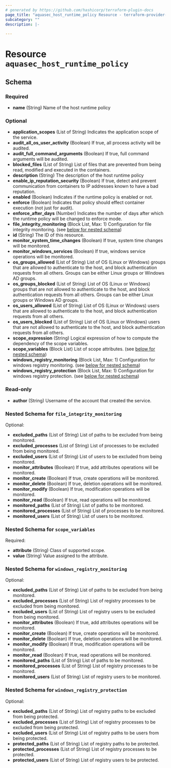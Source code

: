```yaml
---
# generated by https://github.com/hashicorp/terraform-plugin-docs
page_title: "aquasec_host_runtime_policy Resource - terraform-provider-aquasec"
subcategory: ""
description: |-
  
---
```


# Resource `aquasec_host_runtime_policy`





<!-- schema generated by tfplugindocs -->
## Schema

### Required

- **name** (String) Name of the host runtime policy

### Optional

- **application_scopes** (List of String) Indicates the application scope of the service.
- **audit_all_os_user_activity** (Boolean) If true, all process activity will be audited.
- **audit_full_command_arguments** (Boolean) If true, full command arguments will be audited.
- **blocked_files** (List of String) List of files that are prevented from being read, modified and executed in the containers.
- **description** (String) The description of the host runtime policy
- **enable_ip_reputation_security** (Boolean) If true, detect and prevent communication from containers to IP addresses known to have a bad reputation.
- **enabled** (Boolean) Indicates if the runtime policy is enabled or not.
- **enforce** (Boolean) Indicates that policy should effect container execution (not just for audit).
- **enforce_after_days** (Number) Indicates the number of days after which the runtime policy will be changed to enforce mode.
- **file_integrity_monitoring** (Block List, Max: 1) Configuration for file integrity monitoring. (see [below for nested schema](#nestedblock--file_integrity_monitoring))
- **id** (String) The ID of this resource.
- **monitor_system_time_changes** (Boolean) If true, system time changes will be monitored.
- **monitor_windows_services** (Boolean) If true, windows service operations will be monitored.
- **os_groups_allowed** (List of String) List of OS (Linux or Windows) groups that are allowed to authenticate to the host, and block authentication requests from all others. Groups can be either Linux groups or Windows AD groups.
- **os_groups_blocked** (List of String) List of OS (Linux or Windows) groups that are not allowed to authenticate to the host, and block authentication requests from all others. Groups can be either Linux groups or Windows AD groups.
- **os_users_allowed** (List of String) List of OS (Linux or Windows) users that are allowed to authenticate to the host, and block authentication requests from all others.
- **os_users_blocked** (List of String) List of OS (Linux or Windows) users that are not allowed to authenticate to the host, and block authentication requests from all others.
- **scope_expression** (String) Logical expression of how to compute the dependency of the scope variables.
- **scope_variables** (Block List) List of scope attributes. (see [below for nested schema](#nestedblock--scope_variables))
- **windows_registry_monitoring** (Block List, Max: 1) Configuration for windows registry monitoring. (see [below for nested schema](#nestedblock--windows_registry_monitoring))
- **windows_registry_protection** (Block List, Max: 1) Configuration for windows registry protection. (see [below for nested schema](#nestedblock--windows_registry_protection))

### Read-only

- **author** (String) Username of the account that created the service.

<a id="nestedblock--file_integrity_monitoring"></a>
### Nested Schema for `file_integrity_monitoring`

Optional:

- **excluded_paths** (List of String) List of paths to be excluded from being monitored.
- **excluded_processes** (List of String) List of processes to be excluded from being monitored.
- **excluded_users** (List of String) List of users to be excluded from being monitored.
- **monitor_attributes** (Boolean) If true, add attributes operations will be monitored.
- **monitor_create** (Boolean) If true, create operations will be monitored.
- **monitor_delete** (Boolean) If true, deletion operations will be monitored.
- **monitor_modify** (Boolean) If true, modification operations will be monitored.
- **monitor_read** (Boolean) If true, read operations will be monitored.
- **monitored_paths** (List of String) List of paths to be monitored.
- **monitored_processes** (List of String) List of processes to be monitored.
- **monitored_users** (List of String) List of users to be monitored.


<a id="nestedblock--scope_variables"></a>
### Nested Schema for `scope_variables`

Required:

- **attribute** (String) Class of supported scope.
- **value** (String) Value assigned to the attribute.


<a id="nestedblock--windows_registry_monitoring"></a>
### Nested Schema for `windows_registry_monitoring`

Optional:

- **excluded_paths** (List of String) List of paths to be excluded from being monitored.
- **excluded_processes** (List of String) List of registry processes to be excluded from being monitored.
- **excluded_users** (List of String) List of registry users to be excluded from being monitored.
- **monitor_attributes** (Boolean) If true, add attributes operations will be monitored.
- **monitor_create** (Boolean) If true, create operations will be monitored.
- **monitor_delete** (Boolean) If true, deletion operations will be monitored.
- **monitor_modify** (Boolean) If true, modification operations will be monitored.
- **monitor_read** (Boolean) If true, read operations will be monitored.
- **monitored_paths** (List of String) List of paths to be monitored.
- **monitored_processes** (List of String) List of registry processes to be monitored.
- **monitored_users** (List of String) List of registry users to be monitored.


<a id="nestedblock--windows_registry_protection"></a>
### Nested Schema for `windows_registry_protection`

Optional:

- **excluded_paths** (List of String) List of registry paths to be excluded from being protected.
- **excluded_processes** (List of String) List of registry processes to be excluded from being protected.
- **excluded_users** (List of String) List of registry paths to be users from being protected.
- **protected_paths** (List of String) List of registry paths to be protected.
- **protected_processes** (List of String) List of registry processes to be protected.
- **protected_users** (List of String) List of registry users to be protected.


